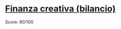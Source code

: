 # [Finanza creativa (bilancio)](https://training.olinfo.it/#/task/ois_bilancio/statement)
Score: 80/100
